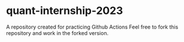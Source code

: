 # quant-internship-2023


A repository created for practicing Github Actions
Feel free to fork this repository and work in the forked version.
